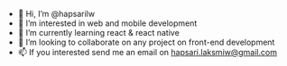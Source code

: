- 👋 Hi, I’m @hapsarilw
- 👀 I’m interested in web and mobile development
- 🌱 I’m currently learning react & react native
- 💞️ I’m looking to collaborate on any project on front-end development
- 📫 If you interested send me an email on hapsari.laksmiw@gmail.com

<!---
hapsarilw/hapsarilw is a ✨ special ✨ repository because its `README.md` (this file) appears on your GitHub profile.
You can click the Preview link to take a look at your changes.
--->
